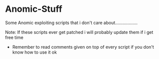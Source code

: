 # Anomic-Stuff
Some Anomic exploiting scripts that i don't care about..................

Note: If these scripts ever get patched i will probably update them if i get free time

- Remember to read comments given on top of every script if you don't know how to use it ok

